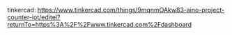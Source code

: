 tinkercad: https://www.tinkercad.com/things/9mqnmOAkw83-aino-project-counter-iot/editel?returnTo=https%3A%2F%2Fwww.tinkercad.com%2Fdashboard
